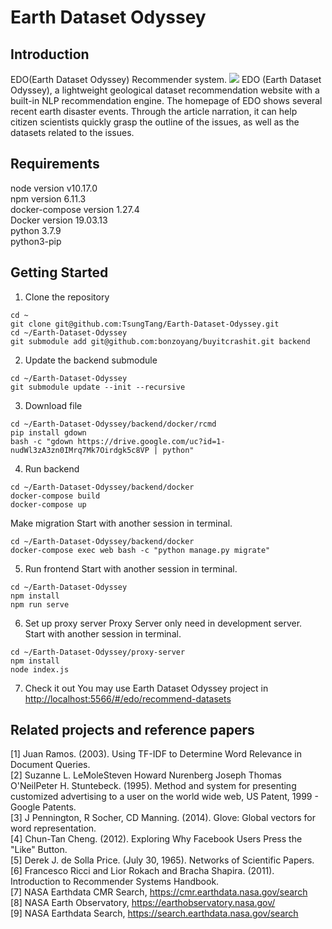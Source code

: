 # Earth Dataset Odyssey
## Introduction
EDO(Earth Dataset Odyssey) Recommender system. 
![](https://i.imgur.com/zPWMUlP.jpg)
EDO (Earth Dataset Odyssey), a lightweight geological dataset recommendation website with a built-in NLP recommendation engine. The homepage of EDO shows several recent earth disaster events. Through the article narration, it can help citizen scientists quickly grasp the outline of the issues, as well as the datasets related to the issues.

## Requirements
node version v10.17.0    
npm version 6.11.3    
docker-compose version 1.27.4    
Docker version 19.03.13    
python 3.7.9    
python3-pip    

## Getting Started
1. Clone the repository
```shell
cd ~
git clone git@github.com:TsungTang/Earth-Dataset-Odyssey.git
cd ~/Earth-Dataset-Odyssey
git submodule add git@github.com:bonzoyang/buyitcrashit.git backend
```

2. Update the backend submodule
```shell
cd ~/Earth-Dataset-Odyssey
git submodule update --init --recursive
```

3. Download file
```shell
cd ~/Earth-Dataset-Odyssey/backend/docker/rcmd
pip install gdown
bash -c "gdown https://drive.google.com/uc?id=1-nudWl3zA3zn0IMrq7Mk7Oirdgk5c8VP | python"
```

4. Run backend
```shell
cd ~/Earth-Dataset-Odyssey/backend/docker
docker-compose build
docker-compose up
```
Make migration
Start with another session in terminal.
```shell
cd ~/Earth-Dataset-Odyssey/backend/docker
docker-compose exec web bash -c "python manage.py migrate"
```

5. Run frontend
Start with another session in terminal.
```shell
cd ~/Earth-Dataset-Odyssey
npm install
npm run serve
```

6. Set up proxy server
Proxy Server only need in development server.    
Start with another session in terminal.
```
cd ~/Earth-Dataset-Odyssey/proxy-server
npm install
node index.js
```

7. Check it out
You may use Earth Dataset Odyssey project in    
[http://localhost:5566/#/edo/recommend-datasets](http://localhost:5566/#/edo/recommend-datasets)

## Related projects and reference papers
[1] Juan Ramos. (2003). Using TF-IDF to Determine Word Relevance in Document Queries.     
[2] Suzanne L. LeMoleSteven Howard Nurenberg Joseph Thomas O'NeilPeter H. Stuntebeck. (1995). Method and system for presenting customized advertising to a user on the world wide web, US Patent, 1999 - Google Patents.    
[3] J Pennington, R Socher, CD Manning. (2014). Glove: Global vectors for word representation.    
[4] Chun-Tan Cheng. (2012). Exploring Why Facebook Users Press the "Like" Button.    
[5] Derek J. de Solla Price. (July 30, 1965). Networks of Scientific Papers.    
[6] Francesco Ricci and Lior Rokach and Bracha Shapira. (2011). Introduction to Recommender Systems Handbook.    
[7] NASA Earthdata CMR Search, https://cmr.earthdata.nasa.gov/search    
[8] NASA Earth Observatory, https://earthobservatory.nasa.gov/    
[9] NASA Earthdata Search, https://search.earthdata.nasa.gov/search    
